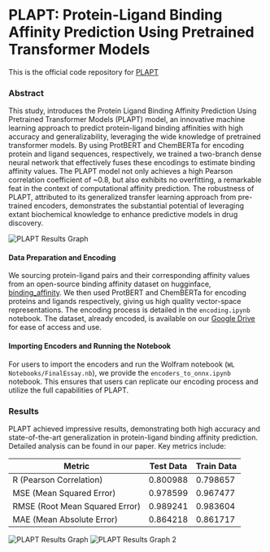 # **PLAPT: Protein-Ligand Binding Affinity Prediction Using Pretrained Transformer Models**

This is the official code repository for [PLAPT](https://github.com/trrt-good/WELP-PLAPT/blob/main/PLAPT.pdf)

### Abstract
This study, introduces the Protein Ligand Binding Affinity Prediction Using Pretrained Transformer Models (PLAPT) model, an innovative machine learning approach to predict protein-ligand binding affinities with high accuracy and generalizability, leveraging the wide knowledge of pretrained transformer models. By using ProtBERT and ChemBERTa for encoding protein and ligand sequences, respectively, we trained a two-branch dense neural network that effectively fuses these encodings to estimate binding affinity values. The PLAPT model not only achieves a high Pearson correlation coefficient of ~0.8, but also exhibits no overfitting, a remarkable feat in the context of computational affinity prediction. The robustness of PLAPT, attributed to its generalized transfer learning approach from pre-trained encoders, demonstrates the substantial potential of leveraging extant biochemical knowledge to enhance predictive models in drug discovery.

![PLAPT Results Graph](https://github.com/trrt-good/WELP-PLAPT/blob/main/Diagrams/PLAPT.png)

#### Data Preparation and Encoding
We sourcing protein-ligand pairs and their corresponding affinity values from an open-source binding affinity dataset on hugginface, [binding_affinity](https://huggingface.co/datasets/jglaser/binding_affinity). We then used ProtBERT and ChemBERTa for encoding proteins and ligands respectively, giving us high quality vector-space representations. The encoding process is detailed in the `encoding.ipynb` notebook. The dataset, already encoded, is available on our [Google Drive](https://drive.google.com/drive/folders/1e-ujgHx5bW0JKxSZY5u34As77o4-IIFs?usp=sharing) for ease of access and use.

#### Importing Encoders and Running the Notebook
For users to import the encoders and run the Wolfram notebook (`WL Notebooks/FinalEssay.nb`), we provide the `encoders_to_onnx.ipynb` notebook. This ensures that users can replicate our encoding process and utilize the full capabilities of PLAPT.

### Results

PLAPT achieved impressive results, demonstrating both high accuracy and state-of-the-art generalization in protein-ligand binding affinity prediction. Detailed analysis can be found in our paper. Key metrics include:

| Metric | Test Data | Train Data |
| ------ | --------- | ---------- |
| R (Pearson Correlation) | 0.800988 | 0.798657 |
| MSE (Mean Squared Error) | 0.978599 | 0.967477 |
| RMSE (Root Mean Squared Error) | 0.989241 | 0.983604 |
| MAE (Mean Absolute Error) | 0.864218 | 0.861717 |

![PLAPT Results Graph](https://github.com/trrt-good/WELP-PLAPT/blob/main/Diagrams/Graphs.png)
![PLAPT Results Graph 2](https://github.com/trrt-good/WELP-PLAPT/blob/main/assets/25653940/f3051e72-a669-4425-bb09-f82ac52b14a8)
